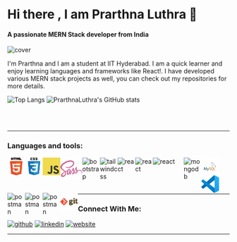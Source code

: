 # Hi there , I am Prarthna Luthra 👋
#### A passionate MERN Stack developer from India



<!-- ![Untitled design (4)](https://user-images.githubusercontent.com/100023570/165935593-66cffb70-c85f-4e11-9693-71f302657672.png) -->


![cover](https://user-images.githubusercontent.com/100023570/170828704-320afd8a-fe76-4f32-af9b-f5a9650afb21.png)

I'm Prarthna and I am a student at IIT Hyderabad. I am a quick learner and enjoy learning languages and frameworks like React!. I have developed various MERN stack projects as well, you can check out my repositories for more details.







![Top Langs](https://github-readme-stats.vercel.app/api/top-langs/?username=PrarthnaLuthra&theme=tokyonight)
![PrarthnaLuthra's GitHub stats](https://github-readme-stats.vercel.app/api?username=PrarthnaLuthra&count_private=true&show_icons=true&theme=radical)


<br />
<br />

---

### Languages and tools:

<img align="left" alt="HTML5" width="40px" src="https://raw.githubusercontent.com/github/explore/80688e429a7d4ef2fca1e82350fe8e3517d3494d/topics/html/html.png" />
<img align="left" alt="CSS3" width="40px" src="https://raw.githubusercontent.com/github/explore/80688e429a7d4ef2fca1e82350fe8e3517d3494d/topics/css/css.png" />
<img align="left" alt="JavaScript" width="40px" src="https://raw.githubusercontent.com/github/explore/80688e429a7d4ef2fca1e82350fe8e3517d3494d/topics/javascript/javascript.png" />
<img align="left" alt="Sass" width="50px" src="https://raw.githubusercontent.com/github/explore/80688e429a7d4ef2fca1e82350fe8e3517d3494d/topics/sass/sass.png" />
<img align="left" src="https://www.vectorlogo.zone/logos/getbootstrap/getbootstrap-icon.svg" alt="bootstrap" width="40px" />
<img align="left" src="https://ph-files.imgix.net/2e26f07f-e5e5-411e-ba1e-e92c4083bd92.png?auto=format&auto=compress&codec=mozjpeg&cs=strip&fit=max&dpr=1" alt="tailwindcss" width="40" />
<img align="left" src="https://cdn.freebiesupply.com/logos/large/2x/react-1-logo-png-transparent.png" alt="react" width="40" />
<img align="left" src="https://www.pngkit.com/png/full/66-667065_js-club-new-balance-png-logo-node-js.png" alt="react" width="40" />
<img align="left" src="https://miro.medium.com/max/1400/1*8ETcaw-gA1dYW4EFxqGK3w.png" alt="react" width="70" />
<img align="left" src="https://www.vectorlogo.zone/logos/mongodb/mongodb-icon.svg" alt="mongodb"  width="40px" />

<img align="left" alt="MySQL" width="40px" src="https://raw.githubusercontent.com/github/explore/80688e429a7d4ef2fca1e82350fe8e3517d3494d/topics/mysql/mysql.png" />
<img align="left" alt="Visual Studio Code" width="40px" src="https://raw.githubusercontent.com/github/explore/80688e429a7d4ef2fca1e82350fe8e3517d3494d/topics/visual-studio-code/visual-studio-code.png" />

<img align="left" alt="postman" width="40px" img src="https://www.vectorlogo.zone/logos/getpostman/getpostman-icon.svg" alt="postman" width="40" />

<img align="left" alt="postman" width="40px" img src="https://brandslogos.com/wp-content/uploads/images/java-logo-1.png" alt="postman" width="80" />

<img align="left" alt="postman" width="40px" img src="http://clipart-library.com/images_k/python-logo-transparent/python-logo-transparent-7.png" alt="postman" width="40" />
<img align="left" alt="Git" width="40px" src="https://raw.githubusercontent.com/github/explore/80688e429a7d4ef2fca1e82350fe8e3517d3494d/topics/git/git.png" />







<br />
<br />
<br />
<br />

---



### Connect With Me:

[<img src='https://github.githubassets.com/images/modules/logos_page/Octocat.png' alt='github' height='40'>](https://github.com/PrarthnaLuthra)  [<img src='https://mpng.subpng.com/20180320/qhq/kisspng-blue-trademark-angle-area-linkedin-5ab0b94d559dd5.8312605915215312133507.jpg' alt='linkedin' height='40'>](https://www.linkedin.com/in/prarthnaluthra/)  [<img src='https://upload.wikimedia.org/wikipedia/commons/thumb/1/1c/ICloud_logo.svg/150px-ICloud_logo.svg.png?20200306180013' alt='website' height='40'>](https://prarthna-luthra-resume.web.app)  



---




